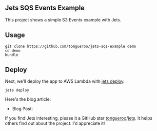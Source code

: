 ## Jets SQS Events Example

This project shows a simple S3 Events example with Jets.

## Usage

    git clone https://github.com/tongueroo/jets-sqs-example demo
    cd demo
    bundle

## Deploy

Next, we'll deploy the app to AWS Lambda with [jets deploy](http://rubyonjets.com/reference/jets-deploy/).

    jets deploy

Here's the blog article:

* Blog Post: []()

If you find Jets interesting, please it a GitHub star [tongueroo/jets](https://github.com/tongueroo/jets). It helps others find out about the project.  I'd appreciate it!